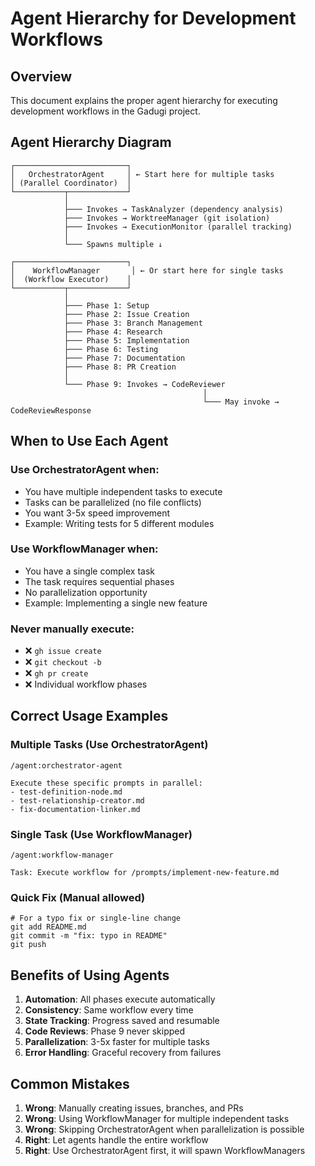 # Agent Hierarchy for Development Workflows

## Overview

This document explains the proper agent hierarchy for executing development workflows in the Gadugi project.

## Agent Hierarchy Diagram

```
┌─────────────────────────┐
│   OrchestratorAgent     │ ← Start here for multiple tasks
│ (Parallel Coordinator)  │
└───────────┬─────────────┘
            │
            ├─── Invokes → TaskAnalyzer (dependency analysis)
            ├─── Invokes → WorktreeManager (git isolation)
            ├─── Invokes → ExecutionMonitor (parallel tracking)
            │
            └─── Spawns multiple ↓
                        
┌─────────────────────────┐
│    WorkflowManager       │ ← Or start here for single tasks
│  (Workflow Executor)    │
└───────────┬─────────────┘
            │
            ├─── Phase 1: Setup
            ├─── Phase 2: Issue Creation
            ├─── Phase 3: Branch Management
            ├─── Phase 4: Research
            ├─── Phase 5: Implementation
            ├─── Phase 6: Testing
            ├─── Phase 7: Documentation
            ├─── Phase 8: PR Creation
            │
            └─── Phase 9: Invokes → CodeReviewer
                                           │
                                           └─── May invoke → CodeReviewResponse
```

## When to Use Each Agent

### Use OrchestratorAgent when:
- You have multiple independent tasks to execute
- Tasks can be parallelized (no file conflicts)
- You want 3-5x speed improvement
- Example: Writing tests for 5 different modules

### Use WorkflowManager when:
- You have a single complex task
- The task requires sequential phases
- No parallelization opportunity
- Example: Implementing a single new feature

### Never manually execute:
- ❌ `gh issue create`
- ❌ `git checkout -b`
- ❌ `gh pr create`
- ❌ Individual workflow phases

## Correct Usage Examples

### Multiple Tasks (Use OrchestratorAgent)
```
/agent:orchestrator-agent

Execute these specific prompts in parallel:
- test-definition-node.md
- test-relationship-creator.md
- fix-documentation-linker.md
```

### Single Task (Use WorkflowManager)
```
/agent:workflow-manager

Task: Execute workflow for /prompts/implement-new-feature.md
```

### Quick Fix (Manual allowed)
```
# For a typo fix or single-line change
git add README.md
git commit -m "fix: typo in README"
git push
```

## Benefits of Using Agents

1. **Automation**: All phases execute automatically
2. **Consistency**: Same workflow every time
3. **State Tracking**: Progress saved and resumable
4. **Code Reviews**: Phase 9 never skipped
5. **Parallelization**: 3-5x faster for multiple tasks
6. **Error Handling**: Graceful recovery from failures

## Common Mistakes

1. **Wrong**: Manually creating issues, branches, and PRs
2. **Wrong**: Using WorkflowManager for multiple independent tasks
3. **Wrong**: Skipping OrchestratorAgent when parallelization is possible
4. **Right**: Let agents handle the entire workflow
5. **Right**: Use OrchestratorAgent first, it will spawn WorkflowManagers